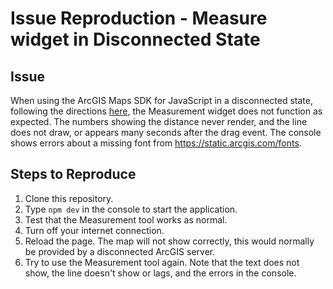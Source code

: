 # Issue Reproduction - Measure widget in Disconnected State

## Issue

When using the ArcGIS Maps SDK for JavaScript in a disconnected state, following the directions [here](https://developers.arcgis.com/javascript/latest/get-started-npm/#local-assets), the Measurement widget does not function as expected. The numbers showing the distance never render, and the line does not draw, or appears many seconds after the drag event. The console shows errors about a missing font from https://static.arcgis.com/fonts.

## Steps to Reproduce

1. Clone this repository.
2. Type `npm dev` in the console to start the application.
3. Test that the Measurement tool works as normal.
4. Turn off your internet connection.
5. Reload the page. The map will not show correctly, this would normally be provided by a disconnected ArcGIS server.
6. Try to use the Measurement tool again. Note that the text does not show, the line doesn't show or lags, and the errors in the console.